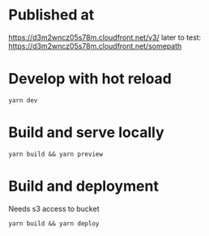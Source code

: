 # Published at
https://d3m2wncz05s78m.cloudfront.net/v3/
later to test:
https://d3m2wncz05s78m.cloudfront.net/somepath

# Develop with hot reload
`yarn dev`

# Build and serve locally
`yarn build && yarn preview`

# Build and deployment
Needs s3 access to bucket

`yarn build && yarn deploy`